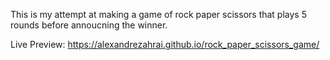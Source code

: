 This is my attempt at making a game of rock paper scissors that plays 5 rounds before annoucning the winner. 

Live Preview: https://alexandrezahrai.github.io/rock_paper_scissors_game/

